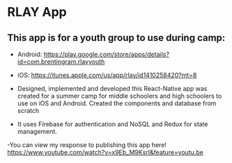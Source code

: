 # RLAY  App

## This app is for a youth group to use during camp:
- Android: https://play.google.com/store/apps/details?id=com.brentingram.rlayyouth 

- iOS: https://itunes.apple.com/us/app/rlay/id1410258420?mt=8
- Designed, implemented and developed this React-Native app was created for a summer camp for middle schoolers and high schoolers to use on iOS and Android.  Created the components and database from scratch
- It uses Firebase for authentication and NoSQL and Redux for state management.

-You can view my response to publishing this app here! https://www.youtube.com/watch?v=x9Eb_M9KsrI&feature=youtu.be






